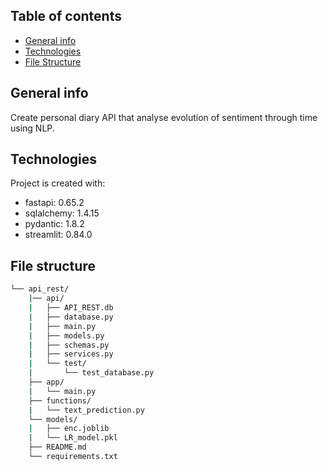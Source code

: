 ## Table of contents
* [General info](#general-info)
* [Technologies](#technologies)
* [File Structure](#file-structure)

## General info
Create personal diary API that analyse evolution of sentiment through time using NLP.

## Technologies
Project is created with:
* fastapi: 0.65.2
* sqlalchemy: 1.4.15
* pydantic: 1.8.2
* streamlit: 0.84.0

## File structure
```bash
└── api_rest/
    |── api/
    |   ├── API_REST.db
    |   ├── database.py
    |   ├── main.py
    |   ├── models.py
    |   ├── schemas.py
    |   ├── services.py
    |   └── test/
    |       └── test_database.py
    ├── app/
    |   └── main.py
    ├── functions/
    |   └── text_prediction.py
    └── models/
    |   ├── enc.joblib
    |   └── LR_model.pkl
    ├── README.md
    └── requirements.txt
```